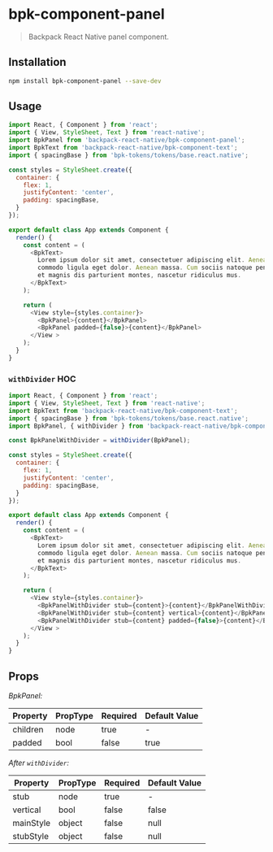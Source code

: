 # bpk-component-panel

> Backpack React Native panel component.

## Installation

```sh
npm install bpk-component-panel --save-dev
```

## Usage

```js
import React, { Component } from 'react';
import { View, StyleSheet, Text } from 'react-native';
import BpkPanel from 'backpack-react-native/bpk-component-panel';
import BpkText from 'backpack-react-native/bpk-component-text';
import { spacingBase } from 'bpk-tokens/tokens/base.react.native';

const styles = StyleSheet.create({
  container: {
    flex: 1,
    justifyContent: 'center',
    padding: spacingBase,
  }
});

export default class App extends Component {
  render() {
    const content = (
      <BpkText>
        Lorem ipsum dolor sit amet, consectetuer adipiscing elit. Aenean
        commodo ligula eget dolor. Aenean massa. Cum sociis natoque penatibus
        et magnis dis parturient montes, nascetur ridiculus mus.
      </BpkText>
    );

    return (
      <View style={styles.container}>
        <BpkPanel>{content}</BpkPanel>
        <BpkPanel padded={false}>{content}</BpkPanel>
      </View >
    );
  }
}
```

### `withDivider` HOC

```js
import React, { Component } from 'react';
import { View, StyleSheet, Text } from 'react-native';
import BpkText from 'backpack-react-native/bpk-component-text';
import { spacingBase } from 'bpk-tokens/tokens/base.react.native';
import BpkPanel, { withDivider } from 'backpack-react-native/bpk-component-panel';

const BpkPanelWithDivider = withDivider(BpkPanel);

const styles = StyleSheet.create({
  container: {
    flex: 1,
    justifyContent: 'center',
    padding: spacingBase,
  }
});

export default class App extends Component {
  render() {
    const content = (
      <BpkText>
        Lorem ipsum dolor sit amet, consectetuer adipiscing elit. Aenean
        commodo ligula eget dolor. Aenean massa. Cum sociis natoque penatibus
        et magnis dis parturient montes, nascetur ridiculus mus.
      </BpkText>
    );

    return (
      <View style={styles.container}>
        <BpkPanelWithDivider stub={content}>{content}</BpkPanelWithDivider>
        <BpkPanelWithDivider stub={content} vertical>{content}</BpkPanelWithDivider>
        <BpkPanelWithDivider stub={content} padded={false}>{content}</BpkPanelWithDivider>
      </View >
    );
  }
}
```

## Props

*BpkPanel:*

| Property   | PropType  | Required | Default Value |
| ---------- | --------- | -------- | ------------- |
| children   | node      | true     | -             |
| padded     | bool      | false    | true          |

*After `withDivider`:*

| Property   | PropType  | Required | Default Value |
| ---------- | --------- | -------- | ------------- |
| stub       | node      | true     | -             |
| vertical   | bool      | false    | false         |
| mainStyle  | object    | false    | null          |
| stubStyle  | object    | false    | null          |
